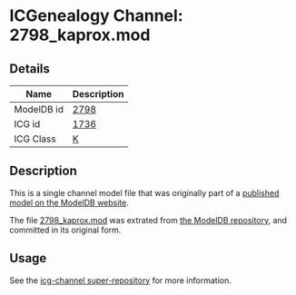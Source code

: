 # ICGenealogy Channel: 2798\_kaprox.mod

## Details

Name | Description
---- | -----------
ModelDB id | [2798](http://senselab.med.yale.edu/ModelDB/ShowModel.cshtml?model=2798)
ICG id | [1736](http://icg.neurotheory.ox.ac.uk/channels/1/1736)
ICG Class | [K](http://icg.neurotheory.ox.ac.uk/channels/1)

## Description

This is a single channel model file that was originally part of a [published model on the ModelDB website](http://senselab.med.yale.edu/mModelDB/ShowModel.cshtml?model=2798).

The file [2798\_kaprox.mod](2798_kaprox.mod) was extrated from [the ModelDB repository](http://senselab.med.yale.edu/ModelDB/ShowModel.cshtml?model=2798), and committed in its original form.

## Usage

See the [icg-channel super-repository](https://github.com/icgenealogy/icg-channels) for more information.